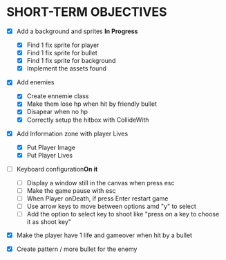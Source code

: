 # SHORT-TERM OBJECTIVES

- [x] Add a background and sprites **In Progress**
  - [x] Find 1 fix sprite for player
  - [x] Find 1 fix sprite for bullet
  - [x] Find 1 fix sprite for background
  - [x] Implement the assets found
- [x] Add enemies
  - [x] Create ennemie class
  - [x] Make them lose hp when hit by friendly bullet
  - [x] Disapear when no hp
  - [x] Correctly setup the hitbox with CollideWith
- [x] Add Information zone with player Lives
  - [x] Put Player Image
  - [x] Put Player Lives
- [ ] Keyboard configuration**On it**
  - [ ] Display a window still in the canvas when press esc
  - [ ] Make the game pause with esc
  - [ ] When Player onDeath, if press Enter restart game
  - [ ] Use arrow keys to move between options amd "y" to select
  - [ ] Add the option to select key to shoot like "press on a key to choose it as shoot key"

- [x] Make the player have 1 life and gameover when hit by a bullet 
- [x] Create pattern / more bullet for the enemy

